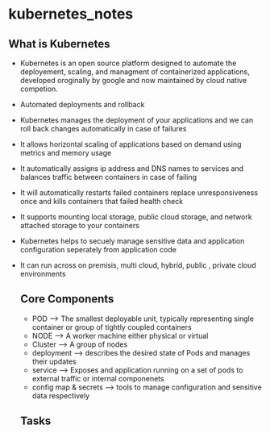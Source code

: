 # kubernetes_notes

## What is Kubernetes

- Kubernetes is an open source platform designed to automate the deployement, scaling, and managment of containerized applications, developed oroginally by google and now maintained by cloud native competion.
- Automated deployments and rollback
- Kubernetes manages the deployment of your applications and we can roll back changes automatically in case of failures
- It allows horizontal scaling of applications based on demand using metrics and memory usage
- It automatically assigns ip address and DNS names to services and balances traffic between containers in case of failing
- It will automatically restarts failed containers replace unresponsiveness once and kills containers that failed health check
- It supports mounting local storage, public cloud storage, and network attached storage to your containers
- Kubernetes helps to secuely manage sensitive data and application configuration seperately from application code
- It can run across on premisis, multi cloud, hybrid, public , private cloud environments

  ## Core Components
  - POD --> The smallest deployable unit, typically representing single container or group of tightly coupled containers
  - NODE --> A worker machine either physical or virtual
  - Cluster --> A group of nodes
  - deployment --> describes the desired state of Pods and manages their updates
  - service --> Exposes and application running on a set of pods to external traffic or internal componenets
  - config map & secrets --> tools to manage configuration and sensitive data respectively

  ## Tasks

  
